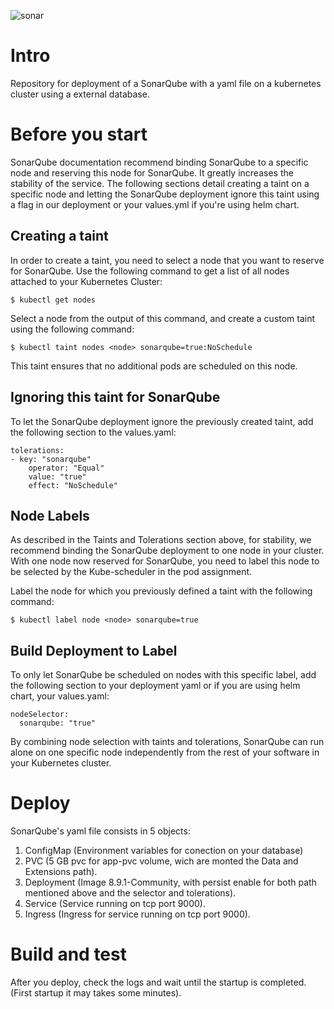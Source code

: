 ![sonar](https://user-images.githubusercontent.com/95440965/225697732-afafeee9-2336-4bd0-a564-59545338ee39.png)


# Intro

Repository for deployment of a SonarQube with a yaml file on a kubernetes cluster using a external database.

# Before you start

SonarQube documentation recommend binding SonarQube to a specific node and reserving this node for SonarQube. It greatly increases the stability of the service. The following sections detail creating a taint on a specific node and letting the SonarQube deployment ignore this taint using a flag in our deployment or your values.yml if you're using helm chart.

## Creating a taint

In order to create a taint, you need to select a node that you want to reserve for SonarQube. Use the following command to get a list of all nodes attached to your Kubernetes Cluster:


<!--sec data-title="Creating a taing" data-id="get_nodes" data-collapse=true ces-->


    $ kubectl get nodes 
    

<!--endsec-->



Select a node from the output of this command, and create a custom taint using the following command:

<!--sec data-title="Creating a taing" data-id="taint_node" data-collapse=true ces-->

 
    $ kubectl taint nodes <node> sonarqube=true:NoSchedule


<!--endsec-->

This taint ensures that no additional pods are scheduled on this node.

## Ignoring this taint for SonarQube

To let the SonarQube deployment ignore the previously created taint, add the following section to the values.yaml:

<!--sec data-title="Creating a toleration" data-id="toleration" data-collapse=true ces-->


    tolerations: 
    - key: "sonarqube"
        operator: "Equal"
        value: "true"
        effect: "NoSchedule"


<!--endsec-->    

## Node Labels

As described in the Taints and Tolerations section above, for stability, we recommend binding the SonarQube deployment to one node in your cluster. With one node now reserved for SonarQube, you need to label this node to be selected by the Kube-scheduler in the pod assignment.

Label the node for which you previously defined a taint with the following command:

<!--sec data-title="Label a node" data-id="label_node" data-collapse=true ces-->


    $ kubectl label node <node> sonarqube=true


<!--endsec-->   


## Build Deployment to Label

To only let SonarQube be scheduled on nodes with this specific label, add the following section to your deployment yaml or if you are using helm chart, your values.yaml:

<!--sec data-title="nodeSelector" data-id="nodeSelector" data-collapse=true ces-->


    nodeSelector: 
      sonarqube: "true"

<!--endsec--> 

By combining node selection with taints and tolerations, SonarQube can run alone on one specific node independently from the rest of your software in your Kubernetes cluster.

# Deploy

SonarQube's yaml file consists in 5 objects:

1.	ConfigMap (Environment variables for conection on your database)
2.	PVC (5 GB pvc for app-pvc volume, wich are monted the Data and Extensions path).
3.	Deployment (Image 8.9.1-Community, with persist enable for both path mentioned above and the selector and tolerations).
4.	Service (Service running on tcp port 9000).
5.  Ingress (Ingress for service running on tcp port 9000). 

# Build and test
After you deploy, check the logs and wait until the startup is completed. (First startup it may takes some minutes).
